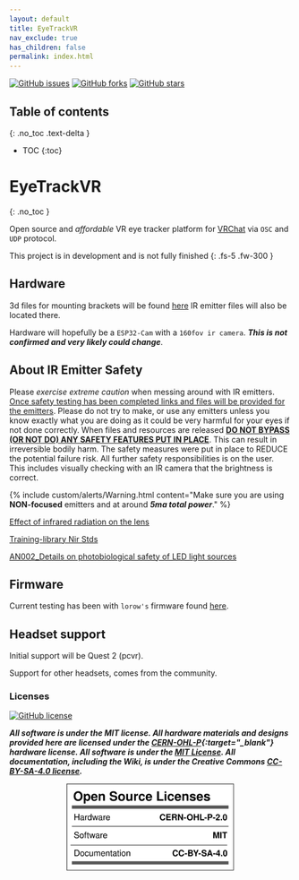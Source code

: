 ```yaml
---
layout: default
title: EyeTrackVR
nav_exclude: true
has_children: false
permalink: index.html
---
```


[![GitHub issues](https://img.shields.io/github/issues/RedHawk989/EyeTrackVR?style=plastic)](https://github.com/RedHawk989/EyeTrackVR/issues) [![GitHub forks](https://img.shields.io/github/forks/RedHawk989/EyeTrackVR?style=plastic)](https://github.com/RedHawk989/EyeTrackVR/network) [![GitHub stars](https://img.shields.io/github/stars/RedHawk989/EyeTrackVR?style=plastic)](https://github.com/RedHawk989/EyeTrackVR/stargazers)

## Table of contents
{: .no_toc .text-delta }

* TOC
{:toc}

# EyeTrackVR
{: .no_toc }

Open source and *affordable* VR eye tracker platform for [VRChat](https://hello.vrchat.com/) via `OSC` and `UDP` protocol.

This project is in development and is not fully finished
{: .fs-5 .fw-300 }

## Hardware

3d files for mounting brackets will be found [here](https://github.com/RedHawk989/EyeTrackVR-Hardware)
IR emitter files will also be located there.

Hardware will hopefully be a `ESP32-Cam` with a `160fov ir camera`. ***This is not confirmed and very likely could change***.

## About IR Emitter Safety

Please *exercise extreme caution* when messing around with IR emitters.
<ins>Once safety testing has been completed links and files will be provided for the emitters</ins>. Please do not try to make, or use any emitters unless you know exactly what you are doing as it could be very harmful for your eyes if not done correctly.
When files and resources are released <ins>**DO NOT BYPASS (OR NOT DO) ANY SAFETY FEATURES PUT IN PLACE**</ins>. This can result in irreversible bodily harm.
The safety measures were put in place to REDUCE the potential failure risk. All further safety responsibilities is on the user.
This includes visually checking with an IR camera that the brightness is correct.

{% include custom/alerts/Warning.html content="Make sure you are using <b>NON-focused</b> emitters and at around <i><b>5ma total power</b></i>." %}

[Effect of infrared radiation on the lens](/EyeTrackVR/Reference_Docs/saftey/effect_of_ir_on_the_lens.pdf)

[Training-library Nir Stds](/EyeTrackVR/Reference_Docs/saftey/training-library_nir_stds_20021011.pdf)

[AN002_Details on photobiological safety of LED light sources](/EyeTrackVR/Reference_Docs/saftey/AN002_Details_on_photobiological_safety_of_LED_light_sources.pdf)

## Firmware

Current testing has been with `lorow's` firmware found [here](https://github.com/lorow/OpenIris).


## Headset support

Initial support will be Quest 2 (pcvr).

Support for other headsets, comes from the community.

### Licenses

[![GitHub license](https://img.shields.io/github/license/RedHawk989/EyeTrackVR?style=plastic)](https://github.com/RedHawk989/EyeTrackVR/blob/main/LICENSE)

***All software is under the MIT license. All hardware materials and designs provided here are licensed under the [CERN-OHL-P](https://opensource.org/CERN-OHL-P){:target="_blank"} hardware license. All software is under the [MIT License](https://opensource.org/licenses/MIT). All documentation, including the Wiki, is under the Creative Commons [CC-BY-SA-4.0 license](https://creativecommons.org/licenses/by-sa/4.0/).***

<div align="center">
    <img src="./assets/images/licenses/licenses.svg" width="300" alt="Open Licenses" />
</div>
